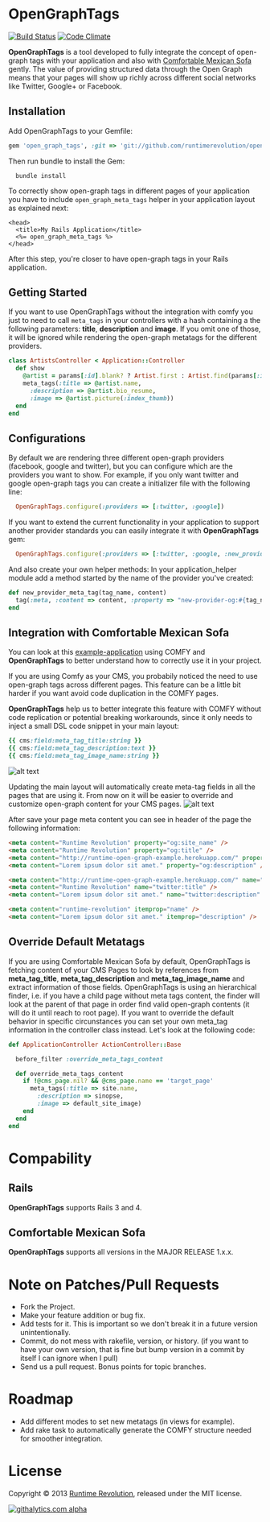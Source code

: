 # OpenGraphTags

[![Build Status](https://travis-ci.org/runtimerevolution/open_graph_tags.png?branch=master)](https://travis-ci.org/runtimerevolution/open_graph_tags)
[![Code Climate](https://codeclimate.com/repos/52b42b3489af7e2e0f05942c/badges/dce4050b61531e1b0447/gpa.png)](https://codeclimate.com/repos/52b42b3489af7e2e0f05942c/feed)

**OpenGraphTags** is a tool developed to fully integrate the concept of open-graph tags with your application and also with [Comfortable Mexican Sofa](https://github.com/comfy/comfortable-mexican-sofa) gently. The value of providing structured data through the Open Graph means that your pages will show up richly across different social networks like Twitter, Google+ or Facebook.

## Installation

Add OpenGraphTags to your Gemfile:

```ruby
gem 'open_graph_tags', :git => 'git://github.com/runtimerevolution/open_graph_tags.git'
```

Then run bundle to install the Gem:

```
  bundle install
```

To correctly show open-graph tags in different pages of your application you have to include `open_graph_meta_tags` helper in your application layout as explained next:

```erb
<head>
  <title>My Rails Application</title>
  <%= open_graph_meta_tags %>
</head>
```


After this step, you're closer to have open-graph tags in your Rails application.

## Getting Started

If you want to use OpenGraphTags without the integration with comfy you just to need to call `meta_tags` in your controllers with a hash containing a the following parameters: **title**, **description** and **image**. If you omit one of those, it will be ignored while rendering the open-graph metatags for the different providers.

```ruby
class ArtistsController < Application::Controller
  def show
    @artist = params[:id].blank? ? Artist.first : Artist.find(params[:id])
    meta_tags(:title => @artist.name,
      :description => @artist.bio_resume,
      :image => @artist.picture(:index_thumb))
  end
end
```

## Configurations

By default we are rendering three different open-graph providers (facebook, google and twitter), but you can configure which  are the providers you want to show. For example, if you only want twitter and google open-graph tags you can create a initializer file with the following line:

```ruby
  OpenGraphTags.configure(:providers => [:twitter, :google])
```
If you want to extend the current functionality in your application to support another provider standards you can
easily integrate it with **OpenGraphTags** gem:

```ruby
  OpenGraphTags.configure(:providers => [:twitter, :google, :new_provider])
```

And also create your own helper methods: In your application_helper module add a method started by the name of the provider you've created:
```ruby
def new_provider_meta_tag(tag_name, content)
  tag(:meta, :content => content, :property => "new-provider-og:#{tag_name}")
end
```

## Integration with Comfortable Mexican Sofa

You can look at this [example-application](http://runtime-open-graph-example.herokuapp.com/) using COMFY and **OpenGraphTags** to better understand how to correctly use it in your project.

If you are using Comfy as your CMS, you probabily noticed the need to use open-graph tags across different pages. This feature can be a little bit harder if you want avoid code duplication in the COMFY pages.

**OpenGraphTags** help us to better integrate this feature with COMFY without code replication or potential breaking workarounds, since it only needs to inject a small DSL code snippet in your main layout:

```ruby
{{ cms:field:meta_tag_title:string }}
{{ cms:field:meta_tag_description:text }}
{{ cms:field:meta_tag_image_name:string }}

```

![alt text](https://dl.dropboxusercontent.com/u/45612140/layout_editing.png "Edit the Main layout")

Updating the main layout will automatically create meta-tag fields in all the pages that are using it. From now on it will be easier to override and customize open-graph content for your CMS pages.
![alt text](https://dl.dropboxusercontent.com/u/45612140/page_editing.png "Open Graph Fields in a CMS page")

After save your page meta content you can see in header of the page the following information:

```html
<meta content="Runtime Revolution" property="og:site_name" />
<meta content="Runtime Revolution" property="og:title" />
<meta content="http://runtime-open-graph-example.herokuapp.com/" property="og:url" />
<meta content="Lorem ipsum dolor sit amet." property="og:description" />

<meta content="http://runtime-open-graph-example.herokuapp.com/" name="twitter:url" />
<meta content="Runtime Revolution" name="twitter:title" />
<meta content="Lorem ipsum dolor sit amet." name="twitter:description" />

<meta content="runtime-revolution" itemprop="name" />
<meta content="Lorem ipsum dolor sit amet." itemprop="description" />
```

## Override Default Metatags

If you are using Comfortable Mexican Sofa by default, OpenGraphTags is fetching content of your CMS Pages to look by references from **meta_tag_title**, **meta_tag_description** and **meta_tag_image_name** and extract information of those fields. OpenGraphTags is using an hierarchical finder, i.e. if you have a child page without meta tags content, the finder will look at the parent of that page in order find valid open-graph contents (it will do it until reach to root page). If you want to override the default behavior in specific circunstances you can set your own meta_tag information in the controller class instead. Let's look at the following code:

```ruby
def ApplicationController ActionController::Base

  before_filter :override_meta_tags_content

  def override_meta_tags_content
    if !@cms_page.nil? && @cms_page.name == 'target_page'
      meta_tags(:title => site.name,
        :description => sinopse,
        :image => default_site_image)
    end
  end
end
```

# Compability

## Rails

**OpenGraphTags** supports Rails 3 and 4.

## Comfortable Mexican Sofa

**OpenGraphTags** supports all versions in the MAJOR RELEASE 1.x.x.

# Note on Patches/Pull Requests

- Fork the Project.
- Make your feature addition or bug fix.
- Add tests for it. This is important so we don't break it in a future version unintentionally.
- Commit, do not mess with rakefile, version, or history. (if you want to have your own version, that is fine but bump version in a commit by itself I can ignore when I pull)
- Send us a pull request. Bonus points for topic branches.

# Roadmap

- Add different modes to set new metatags (in views for example).
- Add rake task to automatically generate the COMFY structure needed for smoother integration.

# License

Copyright © 2013 [Runtime Revolution](http://www.runtime-revolution.com), released under the MIT license.

[![githalytics.com alpha](https://cruel-carlota.pagodabox.com/59be37fe81712a1a4dadc798325a30ee "githalytics.com")](http://githalytics.com/runtimerevolution/open_graph_tags)